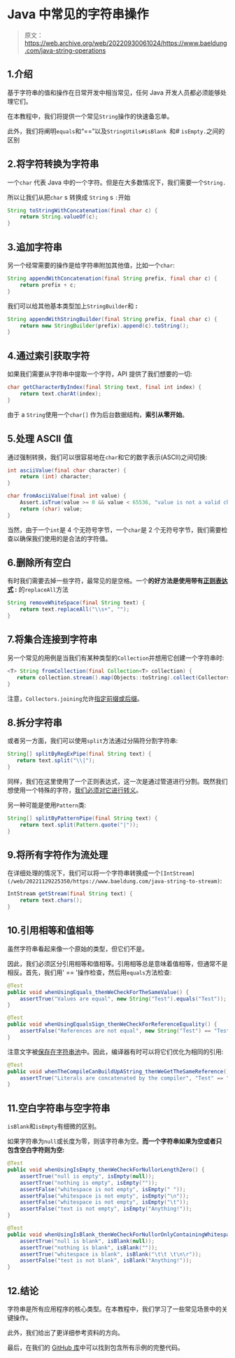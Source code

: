 # Java 中常见的字符串操作

> 原文：<https://web.archive.org/web/20220930061024/https://www.baeldung.com/java-string-operations>

## 1.介绍

基于字符串的值和操作在日常开发中相当常见，任何 Java 开发人员都必须能够处理它们。

在本教程中，我们将提供一个常见`String`操作的快速备忘单。

此外，我们将阐明`equals`和“==”以及`StringUtils#isBlank `和# `isEmpty.`之间的区别

## 2.将字符转换为字符串

一个`char` 代表 Java 中的一个字符。但是在大多数情况下，我们需要一个`String.`

所以让我们从把`char` s 转换成 `String` s `:`开始

```java
String toStringWithConcatenation(final char c) {
    return String.valueOf(c);
}
```

## 3.追加字符串

另一个经常需要的操作是给字符串附加其他值，比如一个`char`:

```java
String appendWithConcatenation(final String prefix, final char c) {
    return prefix + c;
}
```

我们可以给其他基本类型加上`StringBuilder`和 **:**

```java
String appendWithStringBuilder(final String prefix, final char c) {
    return new StringBuilder(prefix).append(c).toString();
}
```

## 4.通过索引获取字符

如果我们需要从字符串中提取一个字符，API 提供了我们想要的一切:

```java
char getCharacterByIndex(final String text, final int index) {
    return text.charAt(index);
}
```

由于 a `String`使用一个`char[]` 作为后台数据结构，**索引从零开始**。

## 5.处理 ASCII 值

通过强制转换，我们可以很容易地在`char`和它的数字表示(ASCII)之间切换:

```java
int asciiValue(final char character) {
    return (int) character;
}

char fromAsciiValue(final int value) {
    Assert.isTrue(value >= 0 && value < 65536, "value is not a valid character");
    return (char) value;
}
```

当然，由于一个`int`是 4 个无符号字节，一个`char`是 2 个无符号字节，我们需要检查以确保我们使用的是合法的字符值。

## 6.删除所有空白

有时我们需要去掉一些字符，最常见的是空格。一个**的好方法是使用带有[正则表达式](/web/20221129225350/https://www.baeldung.com/regular-expressions-java) :** 的`replaceAll`方法

```java
String removeWhiteSpace(final String text) {
    return text.replaceAll("\\s+", "");
}
```

## 7.将集合连接到字符串

另一个常见的用例是当我们有某种类型的`Collection`并想用它创建一个字符串时:

```java
<T> String fromCollection(final Collection<T> collection) { 
   return collection.stream().map(Objects::toString).collect(Collectors.joining(", "));
}
```

注意，`Collectors.joining`允许[指定前缀或后缀](/web/20221129225350/https://www.baeldung.com/java-8-collectors)。

## 8.拆分字符串

或者另一方面，我们可以使用`split`方法通过分隔符分割字符串:

```java
String[] splitByRegExPipe(final String text) {
   return text.split("\\|");
}
```

同样，我们在这里使用了一个正则表达式，这一次是通过管道进行分割。既然我们想使用一个特殊的字符，[我们必须对它进行转义](/web/20221129225350/https://www.baeldung.com/java-regexp-escape-char)。

另一种可能是使用`Pattern`类:

```java
String[] splitByPatternPipe(final String text) {
    return text.split(Pattern.quote("|"));
}
```

## 9.将所有字符作为流处理

在详细处理的情况下，我们可以将一个字符串转换成一个`[IntStream](/web/20221129225350/https://www.baeldung.com/java-string-to-stream)`:

```java
IntStream getStream(final String text) {
    return text.chars();
}
```

## 10.引用相等和值相等

虽然字符串看起来像一个原始的类型，但它们不是。

因此，我们必须区分引用相等和值相等。引用相等总是意味着值相等，但通常不是相反。首先，我们用' == '操作检查，然后用`equals`方法检查:

```java
@Test
public void whenUsingEquals_thenWeCheckForTheSameValue() {
    assertTrue("Values are equal", new String("Test").equals("Test"));
}

@Test
public void whenUsingEqualsSign_thenWeCheckForReferenceEquality() {
    assertFalse("References are not equal", new String("Test") == "Test");
}
```

注意文字被[保存在字符串池](/web/20221129225350/https://www.baeldung.com/java-string-pool)中。因此，编译器有时可以将它们优化为相同的引用:

```java
@Test
public void whenTheCompileCanBuildUpAString_thenWeGetTheSameReference() {
    assertTrue("Literals are concatenated by the compiler", "Test" == "Te"+"st");
}
```

## 11.空白字符串与空字符串

`isBlank`和`isEmpty`有细微的区别。

如果字符串为`null`或长度为零，则该字符串为空。**而一个字符串如果为空或者只包含空白字符则为空:**

```java
@Test
public void whenUsingIsEmpty_thenWeCheckForNullorLengthZero() {
    assertTrue("null is empty", isEmpty(null));
    assertTrue("nothing is empty", isEmpty(""));
    assertFalse("whitespace is not empty", isEmpty(" "));
    assertFalse("whitespace is not empty", isEmpty("\n"));
    assertFalse("whitespace is not empty", isEmpty("\t"));
    assertFalse("text is not empty", isEmpty("Anything!"));
}

@Test
public void whenUsingIsBlank_thenWeCheckForNullorOnlyContainingWhitespace() {
    assertTrue("null is blank", isBlank(null));
    assertTrue("nothing is blank", isBlank(""));
    assertTrue("whitespace is blank", isBlank("\t\t \t\n\r"));
    assertFalse("test is not blank", isBlank("Anything!"));
}
```

## 12.结论

字符串是所有应用程序的核心类型。在本教程中，我们学习了一些常见场景中的关键操作。

此外，我们给出了更详细参考资料的方向。

最后，在我们的 [GitHub 库](https://web.archive.org/web/20221129225350/https://github.com/eugenp/tutorials/tree/master/core-java-modules/core-java-string-operations)中可以找到包含所有示例的完整代码。